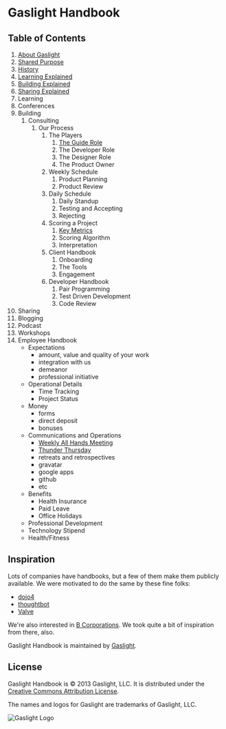 # Gaslight Handbook

## Table of Contents

1. [About Gaslight](about-gaslight.md)
  1. [Shared Purpose](about-gaslight.md#shared-purpose)
  1. [History](about-gaslight.md#history)
  1. [Learning Explained](about-gaslight.md#learning)
  1. [Building Explained](about-gaslight.md#building)
  1. [Sharing Explained](about-gaslight.md#sharing)
1. Learning
  1. Conferences
1. Building
    1. Consulting
        1. Our Process
            1. The Players
                1. [The Guide Role](roles/guide-role.md)
                1. The Developer Role
                1. The Designer Role
                1. The Product Owner
            1. Weekly Schedule
                1. Product Planning
                1. Product Review
            1. Daily Schedule
                1. Daily Standup
                1. Testing and Accepting
                1. Rejecting
            1. Scoring a Project
                1. [Key Metrics](process/project-metrics.md)
                1. Scoring Algorithm
                1. Interpretation
            1. Client Handbook
                1. Onboarding
                1. The Tools
                1. Engagement
            1. Developer Handbook
                1. Pair Programming
                1. Test Driven Development
                1. Code Review
1. Sharing
  1. Blogging
  1. Podcast
  1. Workshops
1. Employee Handbook
   *  Expectations
      * amount, value and quality of your work
      * integration with us
      * demeanor
      * professional initiative
   * Operational Details
      * Time Tracking
      * Project Status
   * Money
      * forms
      * direct deposit
      * bonuses
   * Communications and Operations
      * [Weekly All Hands
        Meeting](employee-handbook.md#weekly-all-hands-meeting)
      * [Thunder Thursday](employee-handbook.md#thunder-thursday)
      * retreats and retrospectives
      * gravatar
      * google apps
      * github
      * etc
   * Benefits
      * Health Insurance
      * Paid Leave
      * Office Holidays
   * Professional Development
   * Technology Stipend
   * Health/Fitness

## Inspiration

Lots of companies have handbooks, but a few of them make them publicly
available. We were motivated to do the same by these fine folks:

* [dojo4](http://https://github.com/dojo4/policy)
* [thoughtbot](https://github.com/thoughtbot/guides)
* [Valve](http://www.valvesoftware.com/)

We're also interested in [B Corporations](http://www.bcorporation.net/).
We took quite a bit of inspiration from there, also.

Gaslight Handbook is maintained by [Gaslight](https://gaslight.co).

## License

Gaslight Handbook is © 2013 Gaslight, LLC. It is distributed under the [Creative
Commons Attribution License](http://creativecommons.org/licenses/by/3.0/).

The names and logos for Gaslight are trademarks of Gaslight, LLC.

![Gaslight Logo](assets/images/horizontal-logo.png)

